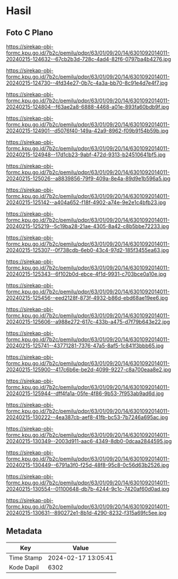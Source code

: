 # Hasil

## Foto C Plano

https://sirekap-obj-formc.kpu.go.id/7b2c/pemilu/pdpr/63/01/09/20/14/6301092014011-20240215-124632--67cb2b3d-728c-4ad4-82f6-0797ba4b4276.jpg

https://sirekap-obj-formc.kpu.go.id/7b2c/pemilu/pdpr/63/01/09/20/14/6301092014011-20240215-124730--4fd34e27-0b7c-4a3a-bb70-8c91e4d7e4f7.jpg

https://sirekap-obj-formc.kpu.go.id/7b2c/pemilu/pdpr/63/01/09/20/14/6301092014011-20240215-124804--f63ae2a8-6888-4468-a01e-893fa60bdb9f.jpg

https://sirekap-obj-formc.kpu.go.id/7b2c/pemilu/pdpr/63/01/09/20/14/6301092014011-20240215-124901--d5076f40-149a-42a9-8962-f09b9154b59b.jpg

https://sirekap-obj-formc.kpu.go.id/7b2c/pemilu/pdpr/63/01/09/20/14/6301092014011-20240215-124948--17d1cb23-9abf-472d-9313-b24510641bf5.jpg

https://sirekap-obj-formc.kpu.go.id/7b2c/pemilu/pdpr/63/01/09/20/14/6301092014011-20240215-125026--a8839856-79f9-409a-8e4a-89d9e1b596a5.jpg

https://sirekap-obj-formc.kpu.go.id/7b2c/pemilu/pdpr/63/01/09/20/14/6301092014011-20240215-125142--a404a652-f18f-4902-a74e-9e2e1c4bfb23.jpg

https://sirekap-obj-formc.kpu.go.id/7b2c/pemilu/pdpr/63/01/09/20/14/6301092014011-20240215-125219--5c19ba28-21ae-4305-8a42-c8b5bbe72233.jpg

https://sirekap-obj-formc.kpu.go.id/7b2c/pemilu/pdpr/63/01/09/20/14/6301092014011-20240215-125307--0f738cdb-6eb0-43c4-97d2-185f3455ea63.jpg

https://sirekap-obj-formc.kpu.go.id/7b2c/pemilu/pdpr/63/01/09/20/14/6301092014011-20240215-125343--6f102b0d-ebce-4f1d-9931-c703bce0a10e.jpg

https://sirekap-obj-formc.kpu.go.id/7b2c/pemilu/pdpr/63/01/09/20/14/6301092014011-20240215-125456--eed2128f-873f-4932-b86d-ebd68ae19ee6.jpg

https://sirekap-obj-formc.kpu.go.id/7b2c/pemilu/pdpr/63/01/09/20/14/6301092014011-20240215-125606--a988e272-617c-433b-a475-d7f79b643e22.jpg

https://sirekap-obj-formc.kpu.go.id/7b2c/pemilu/pdpr/63/01/09/20/14/6301092014011-20240215-125741--43771281-7376-47a5-8af5-1c841f3bbb65.jpg

https://sirekap-obj-formc.kpu.go.id/7b2c/pemilu/pdpr/63/01/09/20/14/6301092014011-20240215-125900--417c6b6e-be2d-4099-9227-c8a700eaa8e2.jpg

https://sirekap-obj-formc.kpu.go.id/7b2c/pemilu/pdpr/63/01/09/20/14/6301092014011-20240215-125944--dff4fa1a-05fe-4f86-9b53-7f953ab9ad6d.jpg

https://sirekap-obj-formc.kpu.go.id/7b2c/pemilu/pdpr/63/01/09/20/14/6301092014011-20240215-130222--4ea387cb-aef8-41fb-bc53-7b7246a695ac.jpg

https://sirekap-obj-formc.kpu.go.id/7b2c/pemilu/pdpr/63/01/09/20/14/6301092014011-20240215-130349--2003d911-aac6-4349-8db0-0dcaa2844595.jpg

https://sirekap-obj-formc.kpu.go.id/7b2c/pemilu/pdpr/63/01/09/20/14/6301092014011-20240215-130449--6791a3f0-f25d-48f8-95c8-0c56d63b2526.jpg

https://sirekap-obj-formc.kpu.go.id/7b2c/pemilu/pdpr/63/01/09/20/14/6301092014011-20240215-130554--01100648-db7b-4244-9c1c-7420af60d0ad.jpg

https://sirekap-obj-formc.kpu.go.id/7b2c/pemilu/pdpr/63/01/09/20/14/6301092014011-20240215-130631--890272e1-8b1d-4290-8232-f315a69fc5ee.jpg


## Metadata

| Key        | Value               |
| ---------- | ------------------- |
| Time Stamp | 2024-02-17 13:05:41 |
| Kode Dapil | 6302                |



